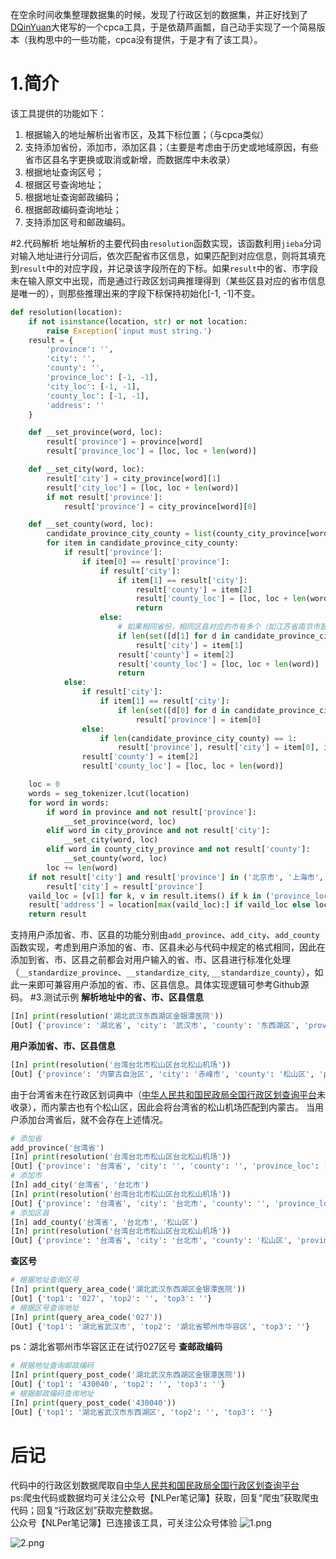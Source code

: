 在空余时间收集整理数据集的时候，发现了行政区划的数据集，并正好找到了[DQinYuan](https://github.com/DQinYuan/chinese_province_city_area_mapper)大佬写的一个cpca工具，于是依葫芦画瓢，自己动手实现了一个简易版本（我构思中的一些功能，cpca没有提供，于是才有了该工具）。
# 1.简介
该工具提供的功能如下：

1. 根据输入的地址解析出省市区，及其下标位置；（与cpca类似）
2. 支持添加省份，添加市，添加区县；（主要是考虑由于历史或地域原因，有些省市区县名字更换或取消或新增，而数据库中未收录）
3. 根据地址查询区号；
4. 根据区号查询地址；
5. 根据地址查询邮政编码；
6. 根据邮政编码查询地址；
7. 支持添加区号和邮政编码。

#2.代码解析
地址解析的主要代码由`resolution`函数实现，该函数利用`jieba`分词对输入地址进行分词后，依次匹配省市区信息，如果匹配到对应信息，则将其填充到`result`中的对应字段，并记录该字段所在的下标。如果`result`中的省、市字段未在输入原文中出现，而是通过行政区划词典推理得到（某些区县对应的省市信息是唯一的），则那些推理出来的字段下标保持初始化[-1, -1]不变。
```python
def resolution(location):
    if not isinstance(location, str) or not location:
        raise Exception('input must string.')
    result = {
        'province': '',
        'city': '',
        'county': '',
        'province_loc': [-1, -1],
        'city_loc': [-1, -1],
        'county_loc': [-1, -1],
        'address': ''
    }

    def __set_province(word, loc):
        result['province'] = province[word]
        result['province_loc'] = [loc, loc + len(word)]

    def __set_city(word, loc):
        result['city'] = city_province[word][1]
        result['city_loc'] = [loc, loc + len(word)]
        if not result['province']:
            result['province'] = city_province[word][0]

    def __set_county(word, loc):
        candidate_province_city_county = list(county_city_province[word])
        for item in candidate_province_city_county:
            if result['province']:
                if item[0] == result['province']:
                    if result['city']:
                        if item[1] == result['city']:
                            result['county'] = item[2]
                            result['county_loc'] = [loc, loc + len(word)]
                            return
                    else:
                        # 如果相同省份，相同区县对应的市有多个（如江苏省南京市鼓楼区和江苏省徐州市鼓楼区），则不填充市
                        if len(set([d[1] for d in candidate_province_city_county if d[0] == result['province']])) == 1:
                            result['city'] = item[1]
                        result['county'] = item[2]
                        result['county_loc'] = [loc, loc + len(word)]
                        return
            else:
                if result['city']:
                    if item[1] == result['city']:
                        if len(set([d[0] for d in candidate_province_city_county if d[1] == result['city']])) == 1:
                            result['province'] = item[0]
                else:
                    if len(candidate_province_city_county) == 1:
                        result['province'], result['city'] = item[0], item[1]
                result['county'] = item[2]
                result['county_loc'] = [loc, loc + len(word)]

    loc = 0
    words = seg_tokenizer.lcut(location)
    for word in words:
        if word in province and not result['province']:
            __set_province(word, loc)
        elif word in city_province and not result['city']:
            __set_city(word, loc)
        elif word in county_city_province and not result['county']:
            __set_county(word, loc)
        loc += len(word)
    if not result['city'] and result['province'] in ('北京市', '上海市', '天津市', '重庆市'):
        result['city'] = result['province']
    vaild_loc = [v[1] for k, v in result.items() if k in ('province_loc', 'city_loc', 'county_loc') and v[1] > -1]
    result['address'] = location[max(vaild_loc):] if vaild_loc else location
    return result
```
支持用户添加省、市、区县的功能分别由`add_province`、`add_city`、`add_county`函数实现，考虑到用户添加的省、市、区县未必与代码中规定的格式相同，因此在添加到省、市、区县之前都会对用户输入的省、市、区县进行标准化处理（`__standardize_province`、`__standardize_city`,  `__standardize_county`），如此一来即可兼容用户添加的省、市、区县信息。具体实现逻辑可参考Github源码。
#3.测试示例
**解析地址中的省、市、区县信息**
```python
[In] print(resolution('湖北武汉东西湖区金银潭医院'))
[Out] {'province': '湖北省', 'city': '武汉市', 'county': '东西湖区', 'province_loc': [0, 2], 'city_loc': [2, 4], 'county_loc': [4, 8], 'address': '金银潭医院'}
```
**用户添加省、市、区县信息**
```python
[In] print(resolution('台湾台北市松山区台北松山机场'))
[Out] {'province': '内蒙古自治区', 'city': '赤峰市', 'county': '松山区', 'province_loc': [-1, -1], 'city_loc': [-1, -1], 'county_loc': [5, 8], 'address': '台北松山机场'}
```
由于台湾省未在行政区划词典中（[中华人民共和国民政局全国行政区划查询平台](http://xzqh.mca.gov.cn/map)未收录），而内蒙古也有个松山区，因此会将台湾省的松山机场匹配到内蒙古。
当用户添加台湾省后，就不会存在上述情况。
```python
# 添加省
add_province('台湾省')
[In] print(resolution('台湾台北市松山区台北松山机场'))
[Out] {'province': '台湾省', 'city': '', 'county': '', 'province_loc': [0, 2], 'city_loc': [-1, -1], 'county_loc': [-1, -1], 'address': '台北市松山区台北松山机场'}
# 添加市
[In] add_city('台湾省', '台北市')
[In] print(resolution('台湾台北市松山区台北松山机场'))
[Out] {'province': '台湾省', 'city': '台北市', 'county': '', 'province_loc': [0, 2], 'city_loc': [2, 5], 'county_loc': [-1, -1], 'address': '松山区台北松山机场'}
# 添加区县
[In] add_county('台湾省', '台北市', '松山区')
[In] print(resolution('台湾台北市松山区台北松山机场'))
[Out] {'province': '台湾省', 'city': '台北市', 'county': '松山区', 'province_loc': [0, 2], 'city_loc': [2, 5], 'county_loc': [5, 8], 'address': '台北松山机场'}
```
**查区号**
```python
# 根据地址查询区号
[In] print(query_area_code('湖北武汉东西湖区金银潭医院'))
[Out] {'top1': '027', 'top2': '', 'top3': ''}
# 根据区号查询地址
[In] print(query_area_code('027'))
[Out] {'top1': '湖北省武汉市', 'top2': '湖北省鄂州市华容区', 'top3': ''}
```
ps：湖北省鄂州市华容区正在试行027区号
**查邮政编码**
```python
# 根据地址查询邮政编码
[In] print(query_post_code('湖北武汉东西湖区金银潭医院'))
[Out] {'top1': '430040', 'top2': '', 'top3': ''}
# 根据邮政编码查询地址
[In] print(query_post_code('430040'))
[Out] {'top1': '湖北省武汉市东西湖区', 'top2': '', 'top3': ''}
```
# 后记
代码中的行政区划数据爬取自[中华人民共和国民政局全国行政区划查询平台](http://xzqh.mca.gov.cn/map)  
ps:爬虫代码或数据均可关注公众号【NLPer笔记簿】获取，回复“爬虫”获取爬虫代码；回复“行政区划”获取完整数据。  
公众号【NLPer笔记簿】已连接该工具，可关注公众号体验
![1.png](https://upload-images.jianshu.io/upload_images/20501279-41adbe47239b0f40.png?imageMogr2/auto-orient/strip%7CimageView2/2/w/1240)

![2.png](https://upload-images.jianshu.io/upload_images/20501279-97876e6113bd7136.png?imageMogr2/auto-orient/strip%7CimageView2/2/w/1240)

